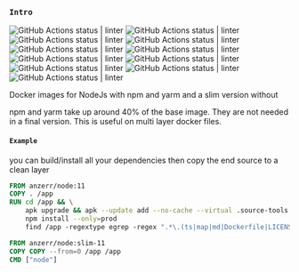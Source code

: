 
### `Intro`
![GitHub Actions status | linter](https://github.com/anzerr/node.docker/workflows/docker6/badge.svg)
![GitHub Actions status | linter](https://github.com/anzerr/node.docker/workflows/docker7/badge.svg)
![GitHub Actions status | linter](https://github.com/anzerr/node.docker/workflows/docker8/badge.svg)
![GitHub Actions status | linter](https://github.com/anzerr/node.docker/workflows/docker9/badge.svg)
![GitHub Actions status | linter](https://github.com/anzerr/node.docker/workflows/docker10/badge.svg)
![GitHub Actions status | linter](https://github.com/anzerr/node.docker/workflows/docker11/badge.svg)
![GitHub Actions status | linter](https://github.com/anzerr/node.docker/workflows/docker12/badge.svg)
![GitHub Actions status | linter](https://github.com/anzerr/node.docker/workflows/docker13/badge.svg)
![GitHub Actions status | linter](https://github.com/anzerr/node.docker/workflows/docker14/badge.svg)
![GitHub Actions status | linter](https://github.com/anzerr/node.docker/workflows/docker15/badge.svg)
![GitHub Actions status | linter](https://github.com/anzerr/node.docker/workflows/docker16/badge.svg)

Docker images for NodeJs with npm and yarm and a slim version without

npm and yarm take up around 40% of the base image. They are not needed in a final version. This is useful on multi layer docker files.

#### `Example`
you can build/install all your dependencies then copy the end source to a clean layer
``` Dockerfile
FROM anzerr/node:11
COPY . /app
RUN cd /app && \
	apk upgrade && apk --update add --no-cache --virtual .source-tools git build-base openssh-client findutils && \
	npm install --only=prod
	find /app -regextype egrep -regex ".*\.(ts|map|md|Dockerfile|LICENSE)$"  -type f -delete

FROM anzerr/node:slim-11
COPY COPY --from=0 /app /app
CMD ["node"]
```